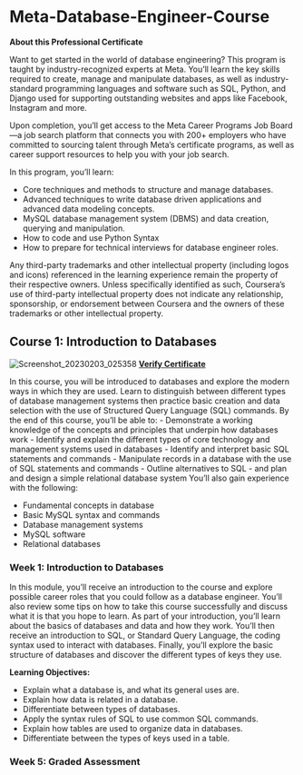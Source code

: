 # Meta-Database-Engineer-Course

**About this Professional Certificate**

Want to get started in the world of database engineering? This program is taught by industry-recognized experts at Meta. You’ll learn the key skills required to create, manage and manipulate databases, as well as industry-standard programming languages and software such as SQL, Python, and Django used for supporting outstanding websites and apps like Facebook, Instagram and more.

Upon completion, you’ll get access to the Meta Career Programs Job Board—a job search platform that connects you with 200+ employers who have committed to sourcing talent through Meta’s certificate programs, as well as career support resources to help you with your job search.

In this program, you’ll learn:

+ Core techniques and methods to structure and manage databases. 
+ Advanced techniques to write database driven applications and advanced data modeling concepts. 
+ MySQL database management system (DBMS) and data creation, querying and manipulation.
+ How to code and use Python Syntax
+ How to prepare for technical interviews for database engineer roles.

Any third-party trademarks and other intellectual property (including logos and icons) referenced in the learning experience remain the property of their respective owners. Unless specifically identified as such, Coursera’s use of third-party intellectual property does not indicate any relationship, sponsorship, or endorsement between Coursera and the owners of these trademarks or other intellectual property.


## Course 1: Introduction to Databases

![Screenshot_20230203_025358](https://user-images.githubusercontent.com/118230471/216708972-e8a2ebc7-3340-4805-a472-a807cbaf2a0b.png)
[**Verify Certificate**](https://coursera.org/share/c038b98bcbba11bf94cc45004a66b173)

In this course, you will be introduced to databases and explore the modern ways in which they are used. Learn to distinguish between different types of database management systems then practice basic creation and data selection with the use of Structured Query Language (SQL) commands. By the end of this course, you’ll be able to: - Demonstrate a working knowledge of the concepts and principles that underpin how databases work - Identify and explain the different types of core technology and management systems used in databases - Identify and interpret basic SQL statements and commands - Manipulate records in a database with the use of SQL statements and commands - Outline alternatives to SQL - and plan and design a simple relational database system You’ll also gain experience with the following: 
+ Fundamental concepts in database 
+ Basic MySQL syntax and commands 
+ Database management systems 
+ MySQL software 
+ Relational databases

### Week 1: Introduction to Databases

In this module, you’ll receive an introduction to the course and explore possible career roles that you could follow as a database engineer. You’ll also review some tips on how to take this course successfully and discuss what it is that you hope to learn. As part of your introduction, you’ll learn about the basics of databases and data and how they work. You’ll then receive an introduction to SQL, or Standard Query Language, the coding syntax used to interact with databases. Finally, you’ll explore the basic structure of databases and discover the different types of keys they use.

**Learning Objectives:**
+ Explain what a database is, and what its general uses are.
+ Explain how data is related in a database.
+ Differentiate between types of databases.
+ Apply the syntax rules of SQL to use common SQL commands.
+ Explain how tables are used to organize data in databases.
+ Differentiate between the types of keys used in a table.
 
### Week 5: Graded Assessment

